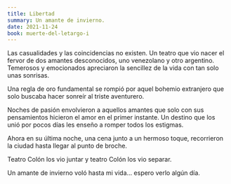```yaml
---
title: Libertad
summary: Un amante de invierno.
date: 2021-11-24
book: muerte-del-letargo-i
---
```


Las casualidades y las 
coincidencias no existen. Un teatro que 
vio nacer el fervor de dos amantes 
desconocidos, uno venezolano y  otro 
argentino. Temerosos y emocionados 
apreciaron la sencillez de la vida con tan 
solo unas sonrisas.

Una regla de oro fundamental se 
rompió por aquel bohemio extranjero que 
solo buscaba  hacer sonreír al triste 
aventurero.

Noches de pasión envolvieron a 
aquellos amantes que solo con sus 
pensamientos hicieron el amor en el 
primer instante. Un destino que los unió 
por pocos días les enseño  a romper todos 
los estigmas.

Ahora en su última noche, una cena 
junto a un hermoso toque, recorrieron 
la ciudad hasta
llegar al punto de broche. 

Teatro Colón los vio  juntar y teatro 
Colón los vio separar.

Un amante de invierno voló hasta mi 
vida… espero verlo algún día.